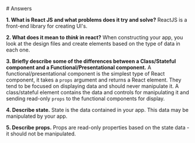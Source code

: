 ﻿﻿﻿# Answers**1.  What is React JS and what problems does it try and solve?**ReactJS is a front-end library for creating UI's.**2.  What does it mean to _think_ in react?**When constructing your app, you look at the design files and create elements based on the type of data in each one.**3.  Briefly describe some of the differences between a Class/Stateful component and a Functional/Presentational component.**A functional/presentational component is the simplest type of React component, it takes a `props` argument and returns a React element. They tend to be focused on displaying data and should never  manipulate it.A class/stateful element contains the data and controls for manipulating it and sending read-only `props` to the functional components for display.**4.  Describe state.**State is the data contained in your app. This data may be manipulated by your app.**5.  Describe props.**Props are read-only properties based on the state data - it should not be manipulated.